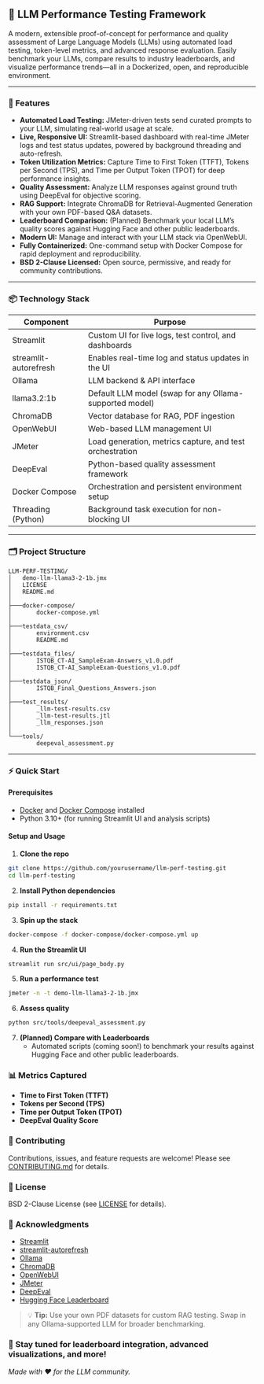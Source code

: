 ## 🧪 LLM Performance Testing Framework

A modern, extensible proof-of-concept for performance and quality assessment of Large Language Models (LLMs) using automated load testing, token-level metrics, and advanced response evaluation. Easily benchmark your LLMs, compare results to industry leaderboards, and visualize performance trends—all in a Dockerized, open, and reproducible environment.

---

### 🚀 Features

- **Automated Load Testing:** JMeter-driven tests send curated prompts to your LLM, simulating real-world usage at scale.
- **Live, Responsive UI:** Streamlit-based dashboard with real-time JMeter logs and test status updates, powered by background threading and auto-refresh.
- **Token Utilization Metrics:** Capture Time to First Token (TTFT), Tokens per Second (TPS), and Time per Output Token (TPOT) for deep performance insights.
- **Quality Assessment:** Analyze LLM responses against ground truth using DeepEval for objective scoring.
- **RAG Support:** Integrate ChromaDB for Retrieval-Augmented Generation with your own PDF-based Q&A datasets.
- **Leaderboard Comparison:** (Planned) Benchmark your local LLM’s quality scores against Hugging Face and other public leaderboards.
- **Modern UI:** Manage and interact with your LLM stack via OpenWebUI.
- **Fully Containerized:** One-command setup with Docker Compose for rapid deployment and reproducibility.
- **BSD 2-Clause Licensed:** Open source, permissive, and ready for community contributions.

---

### 📦 Technology Stack

| Component                 | Purpose                                                   |
|---------------------------|-----------------------------------------------------------|
| Streamlit                 | Custom UI for live logs, test control, and dashboards     |
| streamlit-autorefresh     | Enables real-time log and status updates in the UI        |
| Ollama                    | LLM backend & API interface                               |
| llama3.2:1b               | Default LLM model (swap for any Ollama-supported model)   |
| ChromaDB                  | Vector database for RAG, PDF ingestion                    |
| OpenWebUI                 | Web-based LLM management UI                               |
| JMeter                    | Load generation, metrics capture, and test orchestration  |
| DeepEval                  | Python-based quality assessment framework                 |
| Docker Compose            | Orchestration and persistent environment setup            |
| Threading (Python)        | Background task execution for non-blocking UI             |

---

### 🗂️ Project Structure

```plaintext
LLM-PERF-TESTING/
│   demo-llm-llama3-2-1b.jmx
│   LICENSE
│   README.md
│
├───docker-compose/
│       docker-compose.yml
│
├───testdata_csv/
│       environment.csv
│       README.md
│
├───testdata_files/
│       ISTQB_CT-AI_SampleExam-Answers_v1.0.pdf
│       ISTQB_CT-AI_SampleExam-Questions_v1.0.pdf
│
├───testdata_json/
│       ISTQB_Final_Questions_Answers.json
│
├───test_results/
│       _llm-test-results.csv
│       _llm-test-results.jtl
│       _llm_responses.json
│
└───tools/
        deepeval_assessment.py
```

---

### ⚡ Quick Start

#### **Prerequisites**

- [Docker](https://www.docker.com/get-started) and [Docker Compose](https://docs.docker.com/compose/) installed
- Python 3.10+ (for running Streamlit UI and analysis scripts)


#### **Setup and Usage**

1. **Clone the repo**

```bash
git clone https://github.com/yourusername/llm-perf-testing.git
cd llm-perf-testing
```

2. **Install Python dependencies**

```bash
pip install -r requirements.txt
```

3. **Spin up the stack**

```bash
docker-compose -f docker-compose/docker-compose.yml up
```

4. **Run the Streamlit UI**

```bash
streamlit run src/ui/page_body.py
```

5. **Run a performance test**

```bash
jmeter -n -t demo-llm-llama3-2-1b.jmx
```

6. **Assess quality**

```bash
python src/tools/deepeval_assessment.py
```

7. **(Planned) Compare with Leaderboards**
    - Automated scripts (coming soon!) to benchmark your results against Hugging Face and other public leaderboards.

### 📊 Metrics Captured

- **Time to First Token (TTFT)**
- **Tokens per Second (TPS)**
- **Time per Output Token (TPOT)**
- **DeepEval Quality Score**


### 📝 Contributing

Contributions, issues, and feature requests are welcome! Please see [CONTRIBUTING.md](CONTRIBUTING.md) for details.

### 📄 License

BSD 2-Clause License (see [LICENSE](LICENSE) for details).

### 🙏 Acknowledgments

- [Streamlit](https://streamlit.io/)
- [streamlit-autorefresh](https://github.com/streamlit/streamlit-autorefresh)
- [Ollama](https://ollama.com/)
- [ChromaDB](https://www.trychroma.com/)
- [OpenWebUI](https://github.com/open-webui/open-webui)
- [JMeter](https://jmeter.apache.org/)
- [DeepEval](https://github.com/confident-ai/deepeval)
- [Hugging Face Leaderboard](https://huggingface.co/spaces/open-llm-leaderboard)

> 💡 **Tip:** Use your own PDF datasets for custom RAG testing. Swap in any Ollama-supported LLM for broader benchmarking.

### 🌟 Stay tuned for leaderboard integration, advanced visualizations, and more!

*Made with ❤️ for the LLM community.*